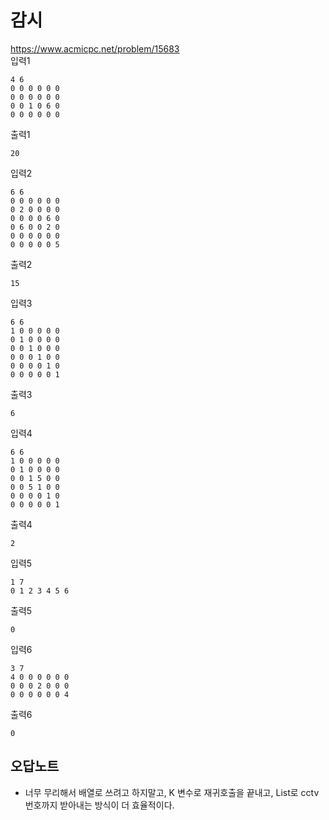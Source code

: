 # 감시
https://www.acmicpc.net/problem/15683  
입력1
```text
4 6
0 0 0 0 0 0
0 0 0 0 0 0
0 0 1 0 6 0
0 0 0 0 0 0
```
출력1
```text
20
```
입력2
```text
6 6
0 0 0 0 0 0
0 2 0 0 0 0
0 0 0 0 6 0
0 6 0 0 2 0
0 0 0 0 0 0
0 0 0 0 0 5
```
출력2
```text
15
```
입력3
```text
6 6
1 0 0 0 0 0
0 1 0 0 0 0
0 0 1 0 0 0
0 0 0 1 0 0
0 0 0 0 1 0
0 0 0 0 0 1
```
출력3
```text
6
```
입력4
```text
6 6
1 0 0 0 0 0
0 1 0 0 0 0
0 0 1 5 0 0
0 0 5 1 0 0
0 0 0 0 1 0
0 0 0 0 0 1
```
출력4
```text
2
```
입력5
```text
1 7
0 1 2 3 4 5 6
```
출력5
```text
0
```
입력6
```text
3 7
4 0 0 0 0 0 0
0 0 0 2 0 0 0
0 0 0 0 0 0 4
```
출력6
```text
0
```

## 오답노트
- 너무 무리해서 배열로 쓰려고 하지말고, K 변수로 재귀호출을 끝내고, List로 cctv 번호까지 받아내는 방식이 더 효율적이다.